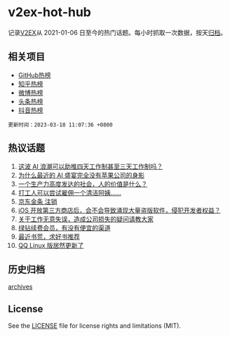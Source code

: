 # v2ex-hot-hub

 记录[V2EX](https://www.v2ex.com/)从 2021-01-06 日至今的热门话题。每小时抓取一次数据，按天[归档](archives)。
 
 ## 相关项目

- [GitHub热榜](https://github.com/lonnyzhang423/github-hot-hub)
- [知乎热榜](https://github.com/lonnyzhang423/zhihu-hot-hub)
- [微博热榜](https://github.com/lonnyzhang423/weibo-hot-hub)
- [头条热榜](https://github.com/lonnyzhang423/toutiao-hot-hub)
- [抖音热榜](https://github.com/lonnyzhang423/douyin-hot-hub)


 `更新时间：2023-03-18 11:07:36 +0800`

## 热议话题

1. [这波 AI 浪潮可以助推四天工作制甚至三天工作制吗？](https://www.v2ex.com/t/924810)
1. [为什么最近的 AI 盛宴完全没有苹果公司的身影](https://www.v2ex.com/t/924794)
1. [一个生产力高度发达的社会，人的价值是什么？](https://www.v2ex.com/t/924892)
1. [打工人可以尝试雇佣一个清洁阿姨……](https://www.v2ex.com/t/924884)
1. [京东金条 注销](https://www.v2ex.com/t/924830)
1. [iOS 开放第三方商店后，会不会导致涌现大量盗版软件，侵犯开发者权益？](https://www.v2ex.com/t/924851)
1. [关于工作无意失误，造成公司损失的疑问请教大家](https://www.v2ex.com/t/925018)
1. [绿钻续费会员，有没有便宜的渠道](https://www.v2ex.com/t/924795)
1. [最近书荒，求好书推荐](https://www.v2ex.com/t/924911)
1. [QQ Linux 版居然更新了](https://www.v2ex.com/t/924923)

## 历史归档

[archives](archives)

## License

See the [LICENSE](LICENSE) file for license rights and limitations (MIT).
